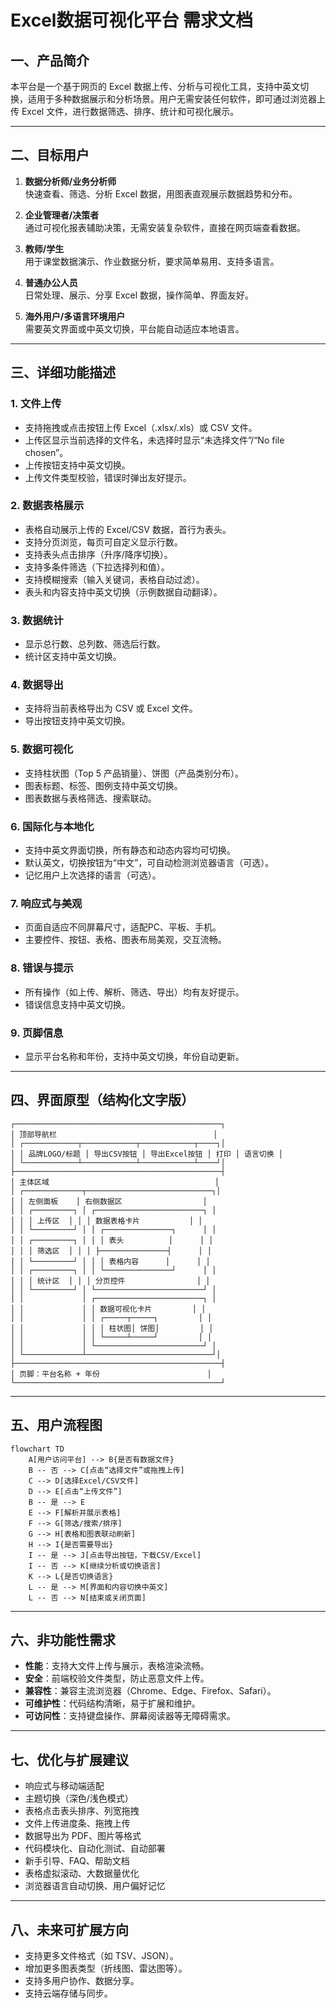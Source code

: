 # Excel数据可视化平台 需求文档

## 一、产品简介

本平台是一个基于网页的 Excel 数据上传、分析与可视化工具，支持中英文切换，适用于多种数据展示和分析场景。用户无需安装任何软件，即可通过浏览器上传 Excel 文件，进行数据筛选、排序、统计和可视化展示。

---

## 二、目标用户

1. **数据分析师/业务分析师**  
   快速查看、筛选、分析 Excel 数据，用图表直观展示数据趋势和分布。

2. **企业管理者/决策者**  
   通过可视化报表辅助决策，无需安装复杂软件，直接在网页端查看数据。

3. **教师/学生**  
   用于课堂数据演示、作业数据分析，要求简单易用、支持多语言。

4. **普通办公人员**  
   日常处理、展示、分享 Excel 数据，操作简单、界面友好。

5. **海外用户/多语言环境用户**  
   需要英文界面或中英文切换，平台能自动适应本地语言。

---

## 三、详细功能描述

### 1. 文件上传
- 支持拖拽或点击按钮上传 Excel（.xlsx/.xls）或 CSV 文件。
- 上传区显示当前选择的文件名，未选择时显示“未选择文件”/“No file chosen”。
- 上传按钮支持中英文切换。
- 上传文件类型校验，错误时弹出友好提示。

### 2. 数据表格展示
- 表格自动展示上传的 Excel/CSV 数据，首行为表头。
- 支持分页浏览，每页可自定义显示行数。
- 支持表头点击排序（升序/降序切换）。
- 支持多条件筛选（下拉选择列和值）。
- 支持模糊搜索（输入关键词，表格自动过滤）。
- 表头和内容支持中英文切换（示例数据自动翻译）。

### 3. 数据统计
- 显示总行数、总列数、筛选后行数。
- 统计区支持中英文切换。

### 4. 数据导出
- 支持将当前表格导出为 CSV 或 Excel 文件。
- 导出按钮支持中英文切换。

### 5. 数据可视化
- 支持柱状图（Top 5 产品销量）、饼图（产品类别分布）。
- 图表标题、标签、图例支持中英文切换。
- 图表数据与表格筛选、搜索联动。

### 6. 国际化与本地化
- 支持中英文界面切换，所有静态和动态内容均可切换。
- 默认英文，切换按钮为“中文”，可自动检测浏览器语言（可选）。
- 记忆用户上次选择的语言（可选）。

### 7. 响应式与美观
- 页面自适应不同屏幕尺寸，适配PC、平板、手机。
- 主要控件、按钮、表格、图表布局美观，交互流畅。

### 8. 错误与提示
- 所有操作（如上传、解析、筛选、导出）均有友好提示。
- 错误信息支持中英文切换。

### 9. 页脚信息
- 显示平台名称和年份，支持中英文切换，年份自动更新。

---

## 四、界面原型（结构化文字版）

```
┌──────────────────────────────────────────────┐
│ 顶部导航栏                                   │
│ ┌────────────┬────────────┬────────────┬────┐│
│ │ 品牌LOGO/标题 │ 导出CSV按钮 │ 导出Excel按钮 │ 打印 │ 语言切换 │
│ └────────────┴────────────┴────────────┴────┘│
├──────────────────────────────────────────────┤
│ 主体区域                                     │
│ ┌─────────────┬────────────────────────────┐│
│ │ 左侧面板    │ 右侧数据区                  │
│ │ ┌─────────┐ │ ┌────────────────────────┐ │
│ │ │ 上传区  │ │ │ 数据表格卡片           │ │
│ │ └─────────┘ │ │ ┌───────────────┐      │ │
│ │ ┌─────────┐ │ │ │ 表头          │      │ │
│ │ │ 筛选区  │ │ │ ├───────────────┤      │ │
│ │ └─────────┘ │ │ │ 表格内容      │      │ │
│ │ ┌─────────┐ │ │ └───────────────┘      │ │
│ │ │ 统计区  │ │ │ 分页控件                │ │
│ │ └─────────┘ │ └────────────────────────┘ │
│ │             │ ┌────────────────────────┐ │
│ │             │ │ 数据可视化卡片         │ │
│ │             │ │ ┌─────┬─────┐         │ │
│ │             │ │ │ 柱状图│ 饼图│         │ │
│ │             │ │ └─────┴─────┘         │ │
│ │             │ └────────────────────────┘ │
│ └─────────────┴────────────────────────────┘│
├──────────────────────────────────────────────┤
│ 页脚：平台名称 + 年份                        │
└──────────────────────────────────────────────┘
```

---

## 五、用户流程图

```mermaid
flowchart TD
    A[用户访问平台] --> B{是否有数据文件}
    B -- 否 --> C[点击“选择文件”或拖拽上传]
    C --> D[选择Excel/CSV文件]
    D --> E[点击“上传文件”]
    B -- 是 --> E
    E --> F[解析并展示表格]
    F --> G[筛选/搜索/排序]
    G --> H[表格和图表联动刷新]
    H --> I{是否需要导出}
    I -- 是 --> J[点击导出按钮，下载CSV/Excel]
    I -- 否 --> K[继续分析或切换语言]
    K --> L{是否切换语言}
    L -- 是 --> M[界面和内容切换中英文]
    L -- 否 --> N[结束或关闭页面]
```

---

## 六、非功能性需求

- **性能**：支持大文件上传与展示，表格渲染流畅。
- **安全**：前端校验文件类型，防止恶意文件上传。
- **兼容性**：兼容主流浏览器（Chrome、Edge、Firefox、Safari）。
- **可维护性**：代码结构清晰，易于扩展和维护。
- **可访问性**：支持键盘操作、屏幕阅读器等无障碍需求。

---

## 七、优化与扩展建议

- 响应式与移动端适配
- 主题切换（深色/浅色模式）
- 表格点击表头排序、列宽拖拽
- 文件上传进度条、拖拽上传
- 数据导出为 PDF、图片等格式
- 代码模块化、自动化测试、自动部署
- 新手引导、FAQ、帮助文档
- 表格虚拟滚动、大数据量优化
- 浏览器语言自动切换、用户偏好记忆

---

## 八、未来可扩展方向

- 支持更多文件格式（如 TSV、JSON）。
- 增加更多图表类型（折线图、雷达图等）。
- 支持多用户协作、数据分享。
- 支持云端存储与同步。 